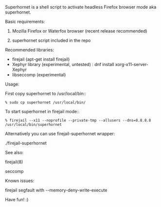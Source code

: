 Superhornet is a shell script to activate headless Firefox browser mode aka superhornet.

Basic requirements:

1. Mozilla Firefox or Waterfox browser (recent release recommended)

2. superhornet script included in the repo

Recommended libraries:

- firejail (apt-get install firejail)
- Xephyr library (experimental, untested) : dnf install xorg-x11-server-Xephyr
- libseccomp (experimental)


Usage:

First copy superhornet to /usr/local/bin::

	% sudo cp superhornet /usr/local/bin/

To start superhornet in firejail mode::

	% firejail --x11 --noprofile --private-tmp --allusers --dns=8.8.8.8 /usr/local/bin/superhornet

Alternatively you can use firejail-superhornet wrapper:

./firejail-superhornet 

See also:

firejail(8) 

seccomp

Known issues:

firejail segfault with --memory-deny-write-execute


Have fun! :)
